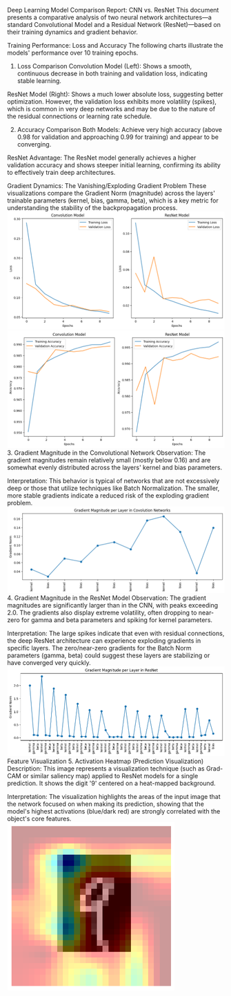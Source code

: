 Deep Learning Model Comparison Report: CNN vs. ResNet
This document presents a comparative analysis of two neural network architectures—a standard Convolutional Model and a Residual Network (ResNet)—based on their training dynamics and gradient behavior.

Training Performance: Loss and Accuracy
The following charts illustrate the models' performance over 10 training epochs.

1. Loss Comparison
Convolution Model (Left): Shows a smooth, continuous decrease in both training and validation loss, indicating stable learning.

ResNet Model (Right): Shows a much lower absolute loss, suggesting better optimization. However, the validation loss exhibits more volatility (spikes), which is common in very deep networks and may be due to the nature of the residual connections or learning rate schedule.

2. Accuracy Comparison
Both Models: Achieve very high accuracy (above 0.98 for validation and approaching 0.99 for training) and appear to be converging.

ResNet Advantage: The ResNet model generally achieves a higher validation accuracy and shows steeper initial learning, confirming its ability to effectively train deep architectures.

Gradient Dynamics: The Vanishing/Exploding Gradient Problem
These visualizations compare the Gradient Norm (magnitude) across the layers' trainable parameters (kernel, bias, gamma, beta), which is a key metric for understanding the stability of the backpropagation process.
![alt text](image-1.png)
![alt text](image-2.png)
3. Gradient Magnitude in the Convolutional Network
Observation: The gradient magnitudes remain relatively small (mostly below 0.16) and are somewhat evenly distributed across the layers' kernel and bias parameters.

Interpretation: This behavior is typical of networks that are not excessively deep or those that utilize techniques like Batch Normalization. The smaller, more stable gradients indicate a reduced risk of the exploding gradient problem.
![alt text](image-3.png)
4. Gradient Magnitude in the ResNet Model
Observation: The gradient magnitudes are significantly larger than in the CNN, with peaks exceeding 2.0. The gradients also display extreme volatility, often dropping to near-zero for gamma and beta parameters and spiking for kernel parameters.

Interpretation: The large spikes indicate that even with residual connections, the deep ResNet architecture can experience exploding gradients in specific layers. The zero/near-zero gradients for the Batch Norm parameters (gamma, beta) could suggest these layers are stabilizing or have converged very quickly.
![alt text](image-4.png)
Feature Visualization
5. Activation Heatmap (Prediction Visualization)
Description: This image represents a visualization technique (such as Grad-CAM or similar saliency map) applied to ResNet models for a single prediction. It shows the digit '9' centered on a heat-mapped background.

Interpretation: The visualization highlights the areas of the input image that the network focused on when making its prediction, showing that the model's highest activations (blue/dark red) are strongly correlated with the object's core features.
![alt text](image-5.png)